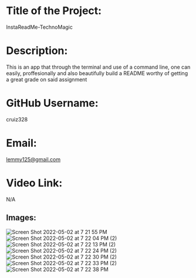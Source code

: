 # Title of the Project:
InstaReadMe-TechnoMagic

# Description:
This is an app that through the terminal and use of a command line, one can easily, proffesionally and also beautifully build a README worthy of getting a great grade on said assignment

# GitHub Username:
cruiz328

# Email:
lemmy125@gmail.com

# Video Link:
N/A

## Images:
![Screen Shot 2022-05-02 at 7 21 55 PM](https://user-images.githubusercontent.com/95772578/166396064-76ee678b-1a85-449f-bbd6-83b7f7365b8c.png)
![Screen Shot 2022-05-02 at 7 22 04 PM (2)](https://user-images.githubusercontent.com/95772578/166396067-64407013-677b-4576-802f-5b99535422b2.png)
![Screen Shot 2022-05-02 at 7 22 13 PM (2)](https://user-images.githubusercontent.com/95772578/166396072-399f2448-13ef-48f6-9ce8-9f0f7f3a932d.png)
![Screen Shot 2022-05-02 at 7 22 24 PM (2)](https://user-images.githubusercontent.com/95772578/166396074-9a32e692-8048-46d2-9199-69181a8af5e2.png)
![Screen Shot 2022-05-02 at 7 22 30 PM (2)](https://user-images.githubusercontent.com/95772578/166396077-4277335f-850f-4c19-8bc7-be8b2c274235.png)
![Screen Shot 2022-05-02 at 7 22 33 PM (2)](https://user-images.githubusercontent.com/95772578/166396079-1ac32c02-30ac-4c3b-9ca7-1e039c0f37c1.png)
![Screen Shot 2022-05-02 at 7 22 38 PM](https://user-images.githubusercontent.com/95772578/166396083-0edfd4d4-e546-43b2-aebb-7cf4530876a1.png)
